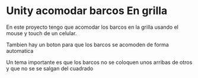# Unity acomodar barcos En grilla

En este proyecto tengo que acomodar los barcos en la grilla usando el mouse y touch de
un celular.

Tambien hay un boton para que los barcos se acomoden de forma automatica

Un tema importante es que los barcos no se coloquen unos arribas de otros
y que no se se salgan del cuadrado
